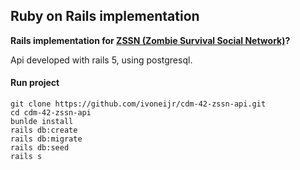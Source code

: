 ## Ruby on Rails implementation
**Rails implementation for [ZSSN (Zombie Survival Social Network)](https://gist.github.com/akitaonrails/711b5553533d1a14364907bbcdbee677)?**

Api developed with rails 5, using postgresql. 

#### Run project

```
git clone https://github.com/ivoneijr/cdm-42-zssn-api.git
cd cdm-42-zssn-api
bunlde install
rails db:create
rails db:migrate
rails db:seed
rails s 
```